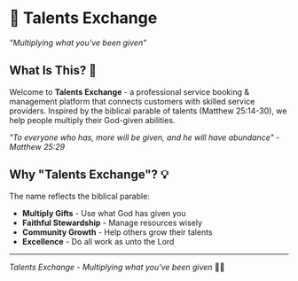 # 💎 Talents Exchange
*"Multiplying what you've been given"*

## What Is This? 🎯

Welcome to **Talents Exchange** - a professional service booking & management platform that connects customers with skilled service providers. Inspired by the biblical parable of talents (Matthew 25:14-30), we help people multiply their God-given abilities.

*"To everyone who has, more will be given, and he will have abundance" - Matthew 25:29*

## Why "Talents Exchange"? 💡

The name reflects the biblical parable:
- **Multiply Gifts** - Use what God has given you  
- **Faithful Stewardship** - Manage resources wisely
- **Community Growth** - Help others grow their talents
- **Excellence** - Do all work as unto the Lord

---

*Talents Exchange - Multiplying what you've been given* 💎✨